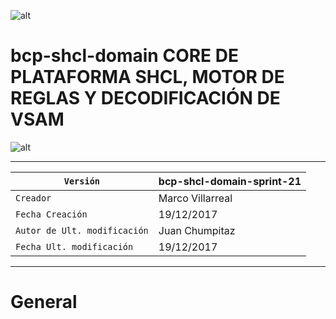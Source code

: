 [logoBCP]:docs/LogoBCP.png "Logo BCP"
[alexandria]:docs/alexandria.jpg "Alexandria"

![alt][logoBCP] 

# bcp-shcl-domain CORE DE PLATAFORMA SHCL, MOTOR DE REGLAS Y DECODIFICACIÓN DE VSAM

![alt][alexandria]    

----------------------

`Versión` | bcp-shcl-domain-sprint-21
--- | --- 
`Creador` | Marco Villarreal
`Fecha Creación` | 19/12/2017
`Autor de Ult. modificación` | Juan Chumpitaz
`Fecha Ult. modificación` | 19/12/2017

---------------------

# General